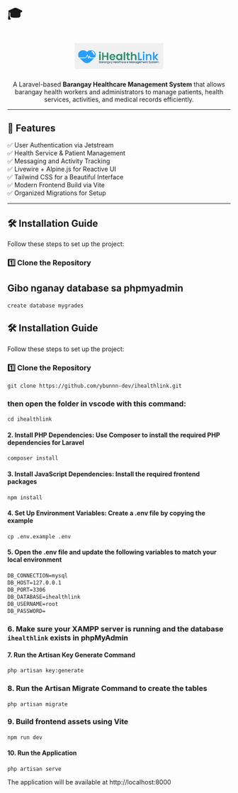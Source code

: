 # 🎓 

<h1 align="center">
  <img src="public/images/ihealthlink.png" alt="iHealthLink Logo" width="200"/>
</h1>

<p align="center">
  A Laravel-based <strong>Barangay Healthcare Management System</strong> that allows barangay health workers and administrators to manage patients, health services, activities, and medical records efficiently.
</p>

---

## 🚀 Features  
✅ User Authentication via Jetstream  
✅ Health Service & Patient Management  
✅ Messaging and Activity Tracking  
✅ Livewire + Alpine.js for Reactive UI  
✅ Tailwind CSS for a Beautiful Interface  
✅ Modern Frontend Build via Vite  
✅ Organized Migrations for Setup  

---

## 🛠 Installation Guide  

Follow these steps to set up the project:  

### 1️⃣ Clone the Repository  



## Gibo nganay database sa phpmyadmin  
    create database mygrades

## 🛠 Installation Guide  

Follow these steps to set up the project:  

### 1️⃣ Clone the Repository  

    git clone https://github.com/ybunnn-dev/ihealthlink.git

### then open the folder in vscode with this command:  
    cd ihealthlink

#### 2. Install PHP Dependencies: Use Composer to install the required PHP dependencies for Laravel  

    composer install

#### 3. Install JavaScript Dependencies: Install the required frontend packages  

    npm install

#### 4. Set Up Environment Variables: Create a .env file by copying the example  

    cp .env.example .env

#### 5. Open the .env file and update the following variables to match your local environment  

    DB_CONNECTION=mysql
    DB_HOST=127.0.0.1
    DB_PORT=3306
    DB_DATABASE=ihealthlink
    DB_USERNAME=root
    DB_PASSWORD=

### 6. Make sure your XAMPP server is running and the database `ihealthlink` exists in phpMyAdmin  

#### 7. Run the Artisan Key Generate Command  

    php artisan key:generate

### 8. Run the Artisan Migrate Command to create the tables  

    php artisan migrate

### 9. Build frontend assets using Vite  

    npm run dev

#### 10. Run the Application  

    php artisan serve

The application will be available at http://localhost:8000
